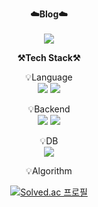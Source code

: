 
<p align="center">
    <Strong>☁️Blog☁️</Strong><br><br>
    <a href="https://woo0doo.tistory.com/" target="_blank"><img src="https://img.shields.io/badge/Tistory-535D6C?style=flat-square&logo=Tistory&logoColor=white"/></a>
</p>
<p align="center">
    <Strong>⚒️Tech Stack⚒️</Strong><br>
</p>

<p align="center" display="inline-block">
    💡Language <br>
    <img src="https://img.shields.io/badge/JAVA-007396?style=for-the-badge&logo=java&logoColor=white"> 
    <img src="https://img.shields.io/badge/Python-3776AB?style=for-the-badge&logo=Python&logoColor=white">
</p>
<p align="center" display="inline-block">
    💡Backend <br>
    <img src="https://img.shields.io/badge/Spring-6DB33F?style=for-the-badge&logo=Spring&logoColor=white">
    <img src="https://img.shields.io/badge/SpringBoot-6DB33F?style=for-the-badge&logo=SpringBoot&logoColor=white">
</p>
<p align="center" display="inline-block">
    💡DB <br><img src="https://img.shields.io/badge/mysql-4479A1?style=for-the-badge&logo=mysql&logoColor=white">
</p>


<p align="center" display="inline-block">
  💡Algorithm <br>
  <div align="center">
    
[![Solved.ac
프로필](http://mazassumnida.wtf/api/v2/generate_badge?boj=duden5000)](https://solved.ac/duden5000)
    

 </p>
